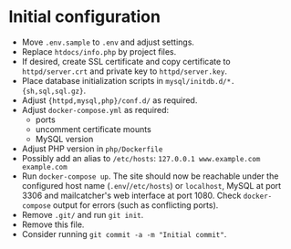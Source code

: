 # Initial configuration

* Move `.env.sample` to `.env` and adjust settings.
* Replace `htdocs/info.php` by project files.
* If desired, create SSL certificate and copy certificate to
`httpd/server.crt` and private key to `httpd/server.key`.
* Place database initialization scripts in `mysql/initdb.d/*.{sh,sql,sql.gz}`.
* Adjust `{httpd,mysql,php}/conf.d/` as required.
* Adjust `docker-compose.yml` as required:
  * ports
  * uncomment certificate mounts
  * MySQL version
* Adjust PHP version in `php/Dockerfile`
* Possibly add an alias to `/etc/hosts`: `127.0.0.1 www.example.com example.com`
* Run `docker-compose up`. The site should now be reachable under the configured host name (`.env`/`/etc/hosts`) or `localhost`, MySQL at port 3306 and mailcatcher's web interface at port 1080. Check `docker-compose` output for errors (such as conflicting ports).
* Remove `.git/` and run `git init`.
* Remove this file.
* Consider running `git commit -a -m "Initial commit"`.
